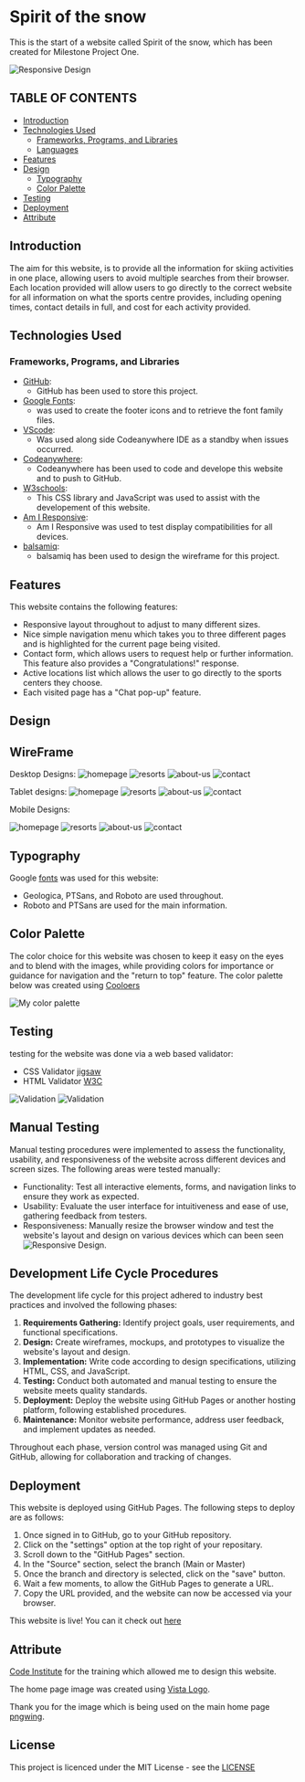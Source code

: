 # **Spirit of the snow**

This is the start of a website called Spirit of the snow, which has been created for Milestone Project One.

![Responsive Design](assets/images/responsive.png)

## TABLE OF CONTENTS
* [Introduction](#Introduction)
* [Technologies Used](#Technologies-used)
  * [Frameworks, Programs, and Libraries](#Frameworks-Programs,--Libraries)
  * [Languages](#Languages)
* [Features](#Features)
* [Design](#Design)
  * [Typography](#Typography)
  * [Color Palette](#Color-Palette)
* [Testing](#Testing)
* [Deployment](#Deployment)
* [Attribute](#Attribute)

## Introduction

The aim for this website, is to provide all the information for skiing activities in one place, allowing users to avoid multiple searches from their browser. Each location provided will allow users to go directly to the correct website for all information on what the sports centre provides, including opening times, contact details in full, and cost for each activity provided.

## Technologies Used

### Frameworks, Programs, and Libraries

 - [GitHub](https://github.com):
    - GitHub has been used to store this project.
 - [Google Fonts](https://fonts.google.com): 
    - was used to create the footer icons and to retrieve the font family files.
 - [VScode](https://code.visualstudio.com):
    - Was used along side Codeanywhere IDE as a standby when issues occurred.
 - [Codeanywhere](https://codeanywhere.com/):
    - Codeanywhere has been used to code and develope this website and to push to GitHub.
 - [W3schools](https://www.w3schools.com):
    - This CSS library and JavaScript was used to assist with the developement of this website.
 - [Am I Responsive](https://ui.dev/amiresponsive):
    - Am I Responsive was used to test display compatibilities for all devices.
 - [balsamiq](https://balsamiq.cloud):
    - balsamiq has been used to design the wireframe for this project.

## Features

This website contains the following features:

- Responsive layout throughout to adjust to many different sizes.
- Nice simple navigation menu which takes you to three different pages and is highlighted for the current page being visited.
- Contact form, which allows users to request help or further information. This feature also provides a "Congratulations!" response.
- Active locations list which allows the user to go directly to the sports centers they choose.
- Each visited page has a "Chat pop-up" feature.

## Design

## WireFrame

Desktop Designs:
![homepage](assets/images/homepage-wireframe.png)
![resorts](assets/images/resorts-page-wireframe.png)
![about-us](assets/images/about-wireframe.png)
![contact](assets/images/contact-wireframe.png)

Tablet designs:
![homepage](assets/images/home-tb.png)
![resorts](assets/images/resorts-tb.png)
![about-us](assets/images/about-tb.png)
![contact](assets/images/contact-tb.png)

Mobile Designs:

![homepage](assets/images/home-mb.png)
![resorts](assets/images/resorts-mb.png)
![about-us](assets/images/about-us-mb.png)
![contact](assets/images/contact-mb.png)

## Typography

Google [fonts](assets/fonts)  was used for this website:
- Geologica, PTSans, and Roboto are used throughout.
- Roboto and PTSans are used for the main information.

## Color Palette

The color choice for this website was chosen to keep it easy on the eyes and to blend with the images, while providing colors for importance or guidance for navigation and the "return to top" feature.
The color palette below was created using [Cooloers](https://coolors.co)

![My color palette](assets/images/colourpalette.png)

## Testing 
testing for the website was done via a web based validator:
- CSS Validator [jigsaw](https://jigsaw.w3.org/css-validator/) 
- HTML Validator [W3C](https://validator.w3.org)

![Validation](assets/images/css-valid.png)
![Validation](assets/images/html-valid.png)

## Manual Testing
Manual testing procedures were implemented to assess the functionality, usability, and responsiveness of the website across different devices and screen sizes. The following areas were tested manually:
- Functionality: Test all interactive elements, forms, and navigation links to ensure they work as expected.
- Usability: Evaluate the user interface for intuitiveness and ease of use, gathering feedback from testers.
- Responsiveness: Manually resize the browser window and test the website's layout and design on various devices which can been seen ![Responsive Design](assets/images/responsive.png).

## Development Life Cycle Procedures

The development life cycle for this project adhered to industry best practices and involved the following phases:

1. **Requirements Gathering:** Identify project goals, user requirements, and functional specifications.
2. **Design:** Create wireframes, mockups, and prototypes to visualize the website's layout and design.
3. **Implementation:** Write code according to design specifications, utilizing HTML, CSS, and JavaScript.
4. **Testing:** Conduct both automated and manual testing to ensure the website meets quality standards.
5. **Deployment:** Deploy the website using GitHub Pages or another hosting platform, following established procedures.
6. **Maintenance:** Monitor website performance, address user feedback, and implement updates as needed.

Throughout each phase, version control was managed using Git and GitHub, allowing for collaboration and tracking of changes.

## Deployment

This website is deployed using GitHub Pages. The following steps to deploy are as follows:
  1. Once signed in to GitHub, go to your GitHub repository.
  2. Click on the "settings" option at the top right of your repositary.
  3. Scroll down to the "GitHub Pages" section.
  4. In the "Source" section, select the branch (Main or Master)
  5. Once the branch and directory is selected, click on the "save" button.
  6. Wait a few moments, to allow the GitHub Pages to generate a URL.
  7. Copy the URL provided, and the website can now be accessed via your browser.

This website is live! You can it check out [here](https://dkingdev.github.io/MP1/)

## Attribute
[Code Institute](https://codeinstitute.net/) for the training which allowed me to design this website.

The home page image was created using  [Vista Logo](https://www.vistaprint.co.uk/logomaker).

Thank you for the image which is being used on the main home page [pngwing](https://www.pngwing.com/en/free-png-snrvq).

## License
This project is licenced under the MIT License - see the [LICENSE](LICENSE)


